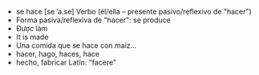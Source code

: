 - se hace	[se ˈa.se]	Verbo (él/ella – presente pasivo/reflexivo de "hacer")  
- Forma pasiva/reflexiva de "hacer": se produce  
- Được làm  
- It is made  
- Una comida que se hace con maíz...  
- hacer, hago, haces, hace  
- hecho, fabricar	Latín: "facere"